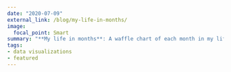 ```yaml
---
date: "2020-07-09"
external_link: /blog/my-life-in-months/
image:
  focal_point: Smart
summary: "**My life in months**: A waffle chart of each month in my life until age 70, made using R and [Sketchbook](https://sketchbook.com)."
tags:
- data visualizations
- featured
---
```

